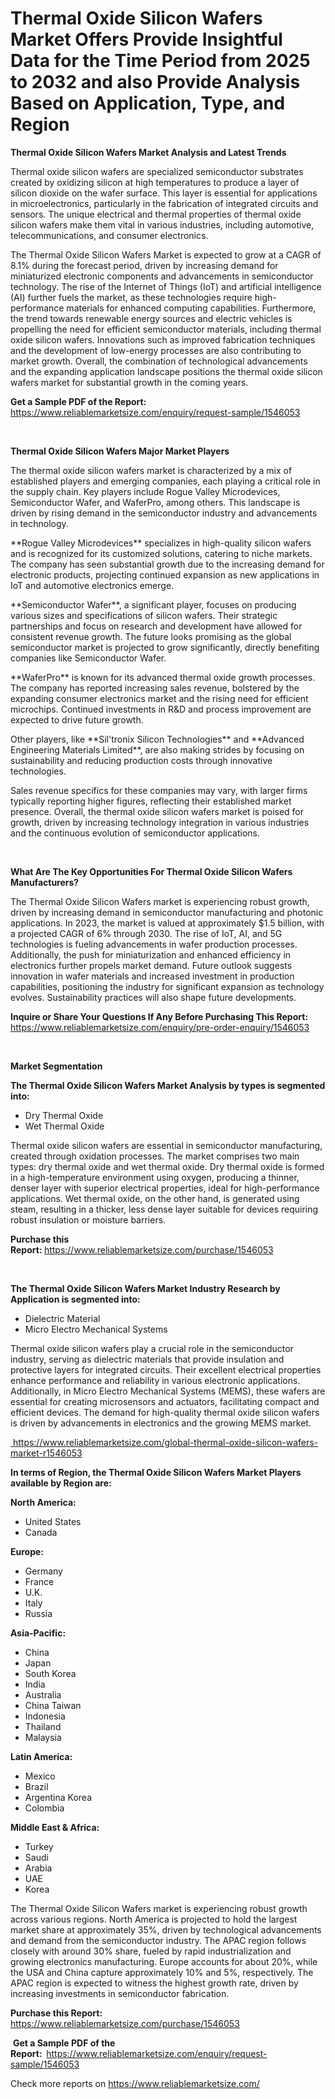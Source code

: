 <p><h1>Thermal Oxide Silicon Wafers Market Offers Provide Insightful Data for the Time Period from 2025 to 2032 and also Provide Analysis Based on Application, Type, and Region</h1></p><p><strong>Thermal Oxide Silicon Wafers Market Analysis and Latest Trends</strong></p>
<p><p>Thermal oxide silicon wafers are specialized semiconductor substrates created by oxidizing silicon at high temperatures to produce a layer of silicon dioxide on the wafer surface. This layer is essential for applications in microelectronics, particularly in the fabrication of integrated circuits and sensors. The unique electrical and thermal properties of thermal oxide silicon wafers make them vital in various industries, including automotive, telecommunications, and consumer electronics.</p><p>The Thermal Oxide Silicon Wafers Market is expected to grow at a CAGR of 8.1% during the forecast period, driven by increasing demand for miniaturized electronic components and advancements in semiconductor technology. The rise of the Internet of Things (IoT) and artificial intelligence (AI) further fuels the market, as these technologies require high-performance materials for enhanced computing capabilities. Furthermore, the trend towards renewable energy sources and electric vehicles is propelling the need for efficient semiconductor materials, including thermal oxide silicon wafers. Innovations such as improved fabrication techniques and the development of low-energy processes are also contributing to market growth. Overall, the combination of technological advancements and the expanding application landscape positions the thermal oxide silicon wafers market for substantial growth in the coming years.</p></p>
<p><strong>Get a Sample PDF of the Report:&nbsp;</strong> <a href="https://www.reliablemarketsize.com/enquiry/request-sample/1546053?utm_campaign=2015&utm_medium=2&utm_source=Github&utm_content=ia&utm_term=10022025&utm_id=thermal-oxide-silicon-wafers">https://www.reliablemarketsize.com/enquiry/request-sample/1546053</a></p>
<p>&nbsp;</p>
<p><strong>Thermal Oxide Silicon Wafers Major Market Players</strong></p>
<p><p>The thermal oxide silicon wafers market is characterized by a mix of established players and emerging companies, each playing a critical role in the supply chain. Key players include Rogue Valley Microdevices, Semiconductor Wafer, and WaferPro, among others. This landscape is driven by rising demand in the semiconductor industry and advancements in technology.</p><p>**Rogue Valley Microdevices** specializes in high-quality silicon wafers and is recognized for its customized solutions, catering to niche markets. The company has seen substantial growth due to the increasing demand for electronic products, projecting continued expansion as new applications in IoT and automotive electronics emerge.</p><p>**Semiconductor Wafer**, a significant player, focuses on producing various sizes and specifications of silicon wafers. Their strategic partnerships and focus on research and development have allowed for consistent revenue growth. The future looks promising as the global semiconductor market is projected to grow significantly, directly benefiting companies like Semiconductor Wafer.</p><p>**WaferPro** is known for its advanced thermal oxide growth processes. The company has reported increasing sales revenue, bolstered by the expanding consumer electronics market and the rising need for efficient microchips. Continued investments in R&D and process improvement are expected to drive future growth.</p><p>Other players, like **Sil'tronix Silicon Technologies** and **Advanced Engineering Materials Limited**, are also making strides by focusing on sustainability and reducing production costs through innovative technologies.</p><p>Sales revenue specifics for these companies may vary, with larger firms typically reporting higher figures, reflecting their established market presence. Overall, the thermal oxide silicon wafers market is poised for growth, driven by increasing technology integration in various industries and the continuous evolution of semiconductor applications.</p></p>
<p>&nbsp;</p>
<p><strong>What Are The Key Opportunities For Thermal Oxide Silicon Wafers Manufacturers?</strong></p>
<p><p>The Thermal Oxide Silicon Wafers market is experiencing robust growth, driven by increasing demand in semiconductor manufacturing and photonic applications. In 2023, the market is valued at approximately $1.5 billion, with a projected CAGR of 6% through 2030. The rise of IoT, AI, and 5G technologies is fueling advancements in wafer production processes. Additionally, the push for miniaturization and enhanced efficiency in electronics further propels market demand. Future outlook suggests innovation in wafer materials and increased investment in production capabilities, positioning the industry for significant expansion as technology evolves. Sustainability practices will also shape future developments.</p></p>
<p><strong>Inquire or Share Your Questions If Any Before Purchasing This Report:</strong> <a href="https://www.reliablemarketsize.com/enquiry/pre-order-enquiry/1546053?utm_campaign=2015&utm_medium=2&utm_source=Github&utm_content=ia&utm_term=10022025&utm_id=thermal-oxide-silicon-wafers">https://www.reliablemarketsize.com/enquiry/pre-order-enquiry/1546053</a></p>
<p>&nbsp;</p>
<p><strong>Market Segmentation</strong></p>
<p><strong>The Thermal Oxide Silicon Wafers Market Analysis by types is segmented into:</strong></p>
<p><ul><li>Dry Thermal Oxide</li><li>Wet Thermal Oxide</li></ul></p>
<p><p>Thermal oxide silicon wafers are essential in semiconductor manufacturing, created through oxidation processes. The market comprises two main types: dry thermal oxide and wet thermal oxide. Dry thermal oxide is formed in a high-temperature environment using oxygen, producing a thinner, denser layer with superior electrical properties, ideal for high-performance applications. Wet thermal oxide, on the other hand, is generated using steam, resulting in a thicker, less dense layer suitable for devices requiring robust insulation or moisture barriers.</p></p>
<p><strong>Purchase this Report:&nbsp;</strong><a href="https://www.reliablemarketsize.com/purchase/1546053?utm_campaign=2015&utm_medium=2&utm_source=Github&utm_content=ia&utm_term=10022025&utm_id=thermal-oxide-silicon-wafers">https://www.reliablemarketsize.com/purchase/1546053</a></p>
<p>&nbsp;</p>
<p><strong>The Thermal Oxide Silicon Wafers Market Industry Research by Application is segmented into:</strong></p>
<p><ul><li>Dielectric Material</li><li>Micro Electro Mechanical Systems</li></ul></p>
<p><p>Thermal oxide silicon wafers play a crucial role in the semiconductor industry, serving as dielectric materials that provide insulation and protective layers for integrated circuits. Their excellent electrical properties enhance performance and reliability in various electronic applications. Additionally, in Micro Electro Mechanical Systems (MEMS), these wafers are essential for creating microsensors and actuators, facilitating compact and efficient devices. The demand for high-quality thermal oxide silicon wafers is driven by advancements in electronics and the growing MEMS market.</p></p>
<p><a href="https://www.reliablemarketsize.com/global-thermal-oxide-silicon-wafers-market-r1546053?utm_campaign=2015&utm_medium=2&utm_source=Github&utm_content=ia&utm_term=10022025&utm_id=thermal-oxide-silicon-wafers">&nbsp;https://www.reliablemarketsize.com/global-thermal-oxide-silicon-wafers-market-r1546053</a></p>
<p><strong>In terms of Region, the Thermal Oxide Silicon Wafers Market Players available by Region are:</strong></p>
<p>
    <p> <strong> North America: </strong>
        <ul>
            <li>United States</li>
            <li>Canada</li>
        </ul>
        </p> 
    <p> <strong> Europe: </strong>
        <ul>
            <li>Germany</li>
            <li>France</li>
            <li>U.K.</li>
            <li>Italy</li>
            <li>Russia</li>
        </ul>
        </p> 
    <p> <strong> Asia-Pacific: </strong>
        <ul>
            <li>China</li>
            <li>Japan</li>
            <li>South Korea</li>
            <li>India</li>
            <li>Australia</li>
            <li>China Taiwan</li>
            <li>Indonesia</li>
            <li>Thailand</li>
            <li>Malaysia</li>
        </ul>
        </p> 
    <p> <strong> Latin America: </strong>
        <ul>
            <li>Mexico</li>
            <li>Brazil</li>
            <li>Argentina Korea</li>
            <li>Colombia</li>
        </ul>
        </p> 
    <p> <strong> Middle East & Africa: </strong>
        <ul>
            <li>Turkey</li>
            <li>Saudi</li>
            <li>Arabia</li>
            <li>UAE</li>
            <li>Korea</li>
        </ul>
    </p>
    </p>
<p><p>The Thermal Oxide Silicon Wafers market is experiencing robust growth across various regions. North America is projected to hold the largest market share at approximately 35%, driven by technological advancements and demand from the semiconductor industry. The APAC region follows closely with around 30% share, fueled by rapid industrialization and growing electronics manufacturing. Europe accounts for about 20%, while the USA and China capture approximately 10% and 5%, respectively. The APAC region is expected to witness the highest growth rate, driven by increasing investments in semiconductor fabrication.</p></p>
<p><strong>Purchase this Report: </strong><a href="https://www.reliablemarketsize.com/purchase/1546053?utm_campaign=2015&utm_medium=2&utm_source=Github&utm_content=ia&utm_term=10022025&utm_id=thermal-oxide-silicon-wafers">https://www.reliablemarketsize.com/purchase/1546053</a></p>
<p>&nbsp;<strong>Get a Sample PDF of the Report:&nbsp;&nbsp;</strong><a href="https://www.reliablemarketsize.com/enquiry/request-sample/1546053?utm_campaign=2015&utm_medium=2&utm_source=Github&utm_content=ia&utm_term=10022025&utm_id=thermal-oxide-silicon-wafers">https://www.reliablemarketsize.com/enquiry/request-sample/1546053</a></p>
<p><strong></strong></p>
<p>Check more reports on <a href="https://www.reliablemarketsize.com/?utm_campaign=2015&utm_medium=2&utm_source=Github&utm_content=ia&utm_term=10022025&utm_id=thermal-oxide-silicon-wafers">https://www.reliablemarketsize.com/</a></p>